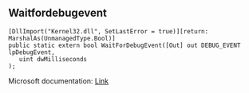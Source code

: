 ## Waitfordebugevent

```
[DllImport("Kernel32.dll", SetLastError = true)][return: MarshalAs(UnmanagedType.Bool)]
public static extern bool WaitForDebugEvent([Out] out DEBUG_EVENT lpDebugEvent,
   uint dwMilliseconds
);
```

Microsoft documentation: [Link](https://docs.microsoft.com/en-us/windows/win32/api/debugapi/nf-debugapi-waitfordebugevent)
